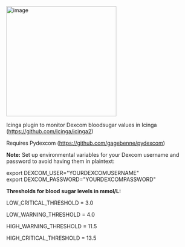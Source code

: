 <img width="291" alt="image" src="https://github.com/1eriklinde/icinga-dexcom-check/assets/108029729/d3ccf913-21fb-4cd3-ba22-10f01c821491">


Icinga plugin to monitor Dexcom bloodsugar values in Icinga (https://github.com/Icinga/icinga2)

Requires Pydexcom (https://github.com/gagebenne/pydexcom)

**Note:** Set up environmental variables for your Dexcom username and password to avoid having them in plaintext:

export DEXCOM_USER="YOURDEXCOMUSERNAME"<br>
export DEXCOM_PASSWORD="YOURDEXCOMPASSWORD"


**Thresholds for blood sugar levels in mmol/L:**

  LOW_CRITICAL_THRESHOLD = 3.0
  
  LOW_WARNING_THRESHOLD = 4.0
  
  HIGH_WARNING_THRESHOLD = 11.5
  
  HIGH_CRITICAL_THRESHOLD = 13.5
